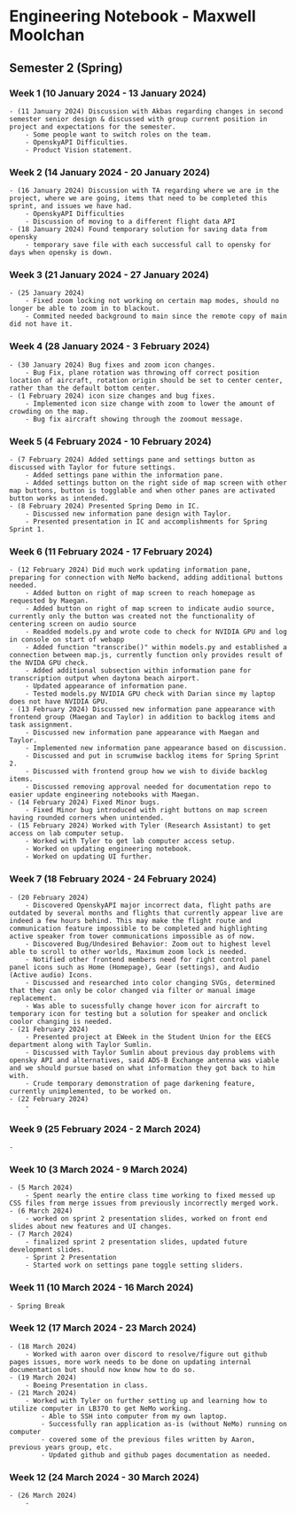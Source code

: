 # Engineering Notebook - Maxwell Moolchan

## Semester 2 (Spring)
### Week 1 (10 January 2024 - 13 January 2024)
    - (11 January 2024) Discussion with Akbas regarding changes in second semester senior design & discussed with group current position in project and expectations for the semester.
        - Some people want to switch roles on the team.
        - OpenskyAPI Difficulties.
        - Product Vision statement.
### Week 2 (14 January 2024 - 20 January 2024)
    - (16 January 2024) Discussion with TA regarding where we are in the project, where we are going, items that need to be completed this sprint, and issues we have had.
        - OpenskyAPI Difficulties
        - Discussion of moving to a different flight data API
    - (18 January 2024) Found temporary solution for saving data from opensky
        - temporary save file with each successful call to opensky for days when opensky is down.
### Week 3 (21 January 2024 - 27 January 2024)
    - (25 January 2024) 
        - Fixed zoom locking not working on certain map modes, should no longer be able to zoom in to blackout.
        - Commited needed background to main since the remote copy of main did not have it.
### Week 4 (28 January 2024 - 3 February 2024)
    - (30 January 2024) Bug fixes and zoom icon changes.
        - Bug Fix, plane rotation was throwing off correct position location of aircraft, rotation origin should be set to center center, rather than the default bottom center.
    - (1 February 2024) icon size changes and bug fixes.
        - Implemented icon size change with zoom to lower the amount of crowding on the map.
        - Bug fix aircraft showing through the zoomout message.
### Week 5 (4 February 2024 - 10 February 2024)
    - (7 February 2024) Added settings pane and settings button as discussed with Taylor for future settings.
        - Added settings pane within the information pane.
        - Added settings button on the right side of map screen with other map buttons, button is togglable and when other panes are activated button works as intended.
    - (8 February 2024) Presented Spring Demo in IC.
        - Discussed new information pane design with Taylor.
        - Presented presentation in IC and accomplishments for Spring Sprint 1.
### Week 6 (11 February 2024 - 17 February 2024)
    - (12 February 2024) Did much work updating information pane, preparing for connection with NeMo backend, adding additional buttons needed.
        - Added button on right of map screen to reach homepage as requested by Maegan.
        - Added button on right of map screen to indicate audio source, currently only the button was created not the functionality of centering screen on audio source
        - Readded models.py and wrote code to check for NVIDIA GPU and log in console on start of webapp
        - Added function "transcribe()" within models.py and established a connection between map.js, currently function only provides result of the NVIDA GPU check.
        - Added additional subsection within information pane for transcription output when daytona beach airport.
        - Updated appearance of information pane.
        - Tested models.py NVIDIA GPU check with Darian since my laptop does not have NVIDIA GPU.
    - (13 February 2024) Discussed new information pane appearance with frontend group (Maegan and Taylor) in addition to backlog items and task assignment.
        - Discussed new information pane appearance with Maegan and Taylor.
        - Implemented new information pane appearance based on discussion.
        - Discussed and put in scrumwise backlog items for Spring Sprint 2.
        - Discussed with frontend group how we wish to divide backlog items.
        - Discussed removing approval needed for documentation repo to easier update engineering notebooks with Maegan.
    - (14 February 2024) Fixed Minor bugs.
        - Fixed Minor bug introduced with right buttons on map screen having rounded corners when unintended.
    - (15 February 2024) Worked with Tyler (Research Assistant) to get access on lab computer setup.
        - Worked with Tyler to get lab computer access setup.
        - Worked on updating engineering notebook.
        - Worked on updating UI further.
### Week 7 (18 February 2024 - 24 February 2024)
    - (20 February 2024)
        - Discovered OpenskyAPI major incorrect data, flight paths are outdated by several months and flights that currently appear live are indeed a few hours behind. This may make the flight route and communication feature impossible to be completed and highlighting active speaker from tower communications impossible as of now.
        - Discovered Bug/Undesired Behavior: Zoom out to highest level able to scroll to other worlds, Maximum zoom lock is needed.
        - Notified other frontend members need for right control panel panel icons such as Home (Homepage), Gear (settings), and Audio (Active audio) Icons.
        - Discussed and researched into color changing SVGs, determined that they can only be color changed via filter or manual image replacement.
        - Was able to sucessfully change hover icon for aircraft to temporary icon for testing but a solution for speaker and onclick coolor changing is needed.
    - (21 February 2024)
        - Presented project at EWeek in the Student Union for the EECS department along with Taylor Sumlin.
        - Discussed with Taylor Sumlin about previous day problems with opensky API and alternatives, said ADS-B Exchange antenna was viable and we should pursue based on what information they got back to him with.
        - Crude temporary demonstration of page darkening feature, currently unimplemented, to be worked on.
    - (22 February 2024)
        - 
### Week 9 (25 February 2024 - 2 March 2024)
    - 
### Week 10 (3 March 2024 - 9 March 2024)
    - (5 March 2024)
        - Spent nearly the entire class time working to fixed messed up CSS files from merge issues from previously incorrectly merged work.
    - (6 March 2024)
        - worked on sprint 2 presentation slides, worked on front end slides about new features and UI changes.
    - (7 March 2024)
        - finalized sprint 2 presentation slides, updated future development slides.
        - Sprint 2 Presentation
        - Started work on settings pane toggle setting sliders.
### Week 11 (10 March 2024 - 16 March 2024)
    - Spring Break
### Week 12 (17 March 2024 - 23 March 2024)
    - (18 March 2024)
        - Worked with aaron over discord to resolve/figure out github pages issues, more work needs to be done on updating internal documentation but should now know how to do so.
    - (19 March 2024)
        - Boeing Presentation in class.
    - (21 March 2024)
        - Worked with Tyler on further setting up and learning how to utilize computer in LB370 to get NeMo working.
            - Able to SSH into computer from my own laptop.
            - Successfully ran application as-is (without NeMo) running on computer
            - covered some of the previous files written by Aaron, previous years group, etc.
            - Updated github and github pages documentation as needed.
### Week 12 (24 March 2024 - 30 March 2024)
    - (26 March 2024)
        - 
